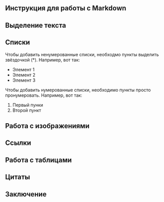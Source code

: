 ## Инструкция для работы с Markdown

## Выделение текста

## Списки

Чтобы добавить ненумерованные списки, необходмо пункты выделить звёздочкой (*). Например, вот так:
* Элемент 1
* Элемент 2
* Элемент 3

Чтобы добавить нумерованные списки, необходимо пункты просто пронумеровать. Например, вот так:
1. Первый пунки
2. Второй пункт

## Работа с изображениями

## Ссылки

## Работа с таблицами

## Цитаты

## Заключение 

